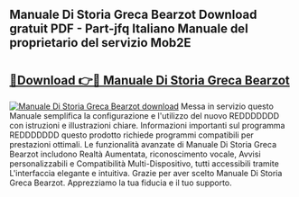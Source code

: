 ## Manuale Di Storia Greca Bearzot Download gratuit PDF - Part-jfq Italiano Manuale del proprietario del servizio Mob2E

# <h2><a href="http://dfbejjy.blite.top/?on=Manuale+Di+Storia+Greca+Bearzot">🔗Download 👉🔴 Manuale Di Storia Greca Bearzot</a></h2>

[![Manuale Di Storia Greca Bearzot download](https://i.imgur.com/lujVjoI.png)](http://dfbejjy.blite.top/?on=Manuale+Di+Storia+Greca+Bearzot)
Messa in servizio questo Manuale semplifica la configurazione e l'utilizzo del nuovo REDDDDDDD con istruzioni e illustrazioni chiare. Informazioni importanti sul programma REDDDDDDD questo prodotto richiede programmi compatibili per prestazioni ottimali. Le funzionalità avanzate di Manuale Di Storia Greca Bearzot includono Realtà Aumentata, riconoscimento vocale, Avvisi personalizzabili e Compatibilità Multi-Dispositivo, tutti accessibili tramite L'interfaccia elegante e intuitiva. Grazie per aver scelto Manuale Di Storia Greca Bearzot. Apprezziamo la tua fiducia e il tuo supporto.
